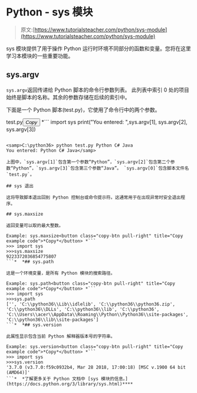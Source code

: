 # Python - sys 模块

> 原文:[https://www.tutorialsteacher.com/python/sys-module](https://www.tutorialsteacher.com/python/sys-module)

sys 模块提供了用于操作 Python 运行时环境不同部分的函数和变量。您将在这里学习本模块的一些重要功能。

## sys.argv

`sys.argv`返回传递给 Python 脚本的命令行参数列表。 此列表中索引 0 处的项目始终是脚本的名称。其余的参数存储在后续的索引中。

下面是一个 Python 脚本(test.py)，它使用了命令行中的两个参数。

test.py<button class="copy-btn pull-right" title="Copy example code">*Copy*</button> *```
import sys
print("You entered: ",sys.argv[1], sys.argv[2], sys.argv[3]) 
```*  *该脚本从命令行执行，如下所示:

<samp>C:\python36> python test.py Python C# Java
You entered: Python C# Java</samp>

上图中，`sys.argv[1]`包含第一个参数“Python”，`sys.argv[2]`包含第二个参数“Python”，`sys.argv[3]`包含第三个参数“Java”。 `sys.argv[0]`包含脚本文件名`test.py`。

## sys 退出

这将导致脚本退出回到 Python 控制台或命令提示符。这通常用于在出现异常时安全退出程序。

## sys.maxsize

返回变量可以取的最大整数。

Example: sys.maxsize<button class="copy-btn pull-right" title="Copy example code">*Copy*</button> *```
>>> import sys
>>>sys.maxsize
9223372036854775807 
```*  *## sys.path

这是一个环境变量，是所有 Python 模块的搜索路径。

Example: sys.path<button class="copy-btn pull-right" title="Copy example code">*Copy*</button> *```
>>> import sys
>>>sys.path
['', 'C:\\python36\\Lib\\idlelib', 'C:\\python36\\python36.zip', 
'C:\\python36\\DLLs', 'C:\\python36\\lib', 'C:\\python36',
'C:\\Users\\acer\\AppData\\Roaming\\Python\\Python36\\site-packages', 
'C:\\python36\\lib\\site-packages'] 
```*  *## sys.version

此属性显示包含当前 Python 解释器版本号的字符串。

Example: sys.version<button class="copy-btn pull-right" title="Copy example code">*Copy*</button> *```
>>> import sys
>>>sys.version
'3.7.0 (v3.7.0:f59c0932b4, Mar 28 2018, 17:00:18) [MSC v.1900 64 bit (AMD64)]' 
```*  *了解更多关于 Python 文档中 [sys 模块的信息。](https://docs.python.org/3/library/sys.html)****